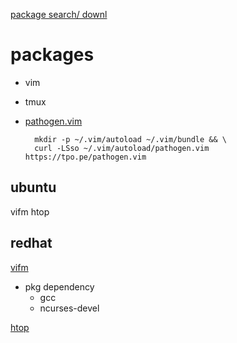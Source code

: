
[package search/ downl](http://pkgs.org)

# packages
- vim
- tmux
- [pathogen.vim](https://github.com/tpope/vim-pathogen)

        mkdir -p ~/.vim/autoload ~/.vim/bundle && \
        curl -LSso ~/.vim/autoload/pathogen.vim https://tpo.pe/pathogen.vim


## ubuntu
vifm
htop

## redhat

[vifm](http://vifm.info/downloads.shtml)
- pkg dependency
    - gcc
    - ncurses-devel

[htop](http://dl.fedoraproject.org/pub/epel/7/x86_64/h/htop-1.0.3-3.el7.x86_64.rpm)

